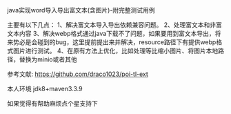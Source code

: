 java实现word导入导出富文本(含图片)-附完整测试用例

主要有以下几点：
1、解决富文本导入导出依赖兼容问题。
2、处理富文本和非富文本内容
3、解决webp格式通过java下载不了问题，如果要用到富文本导出，将来势必是会碰到的bug，这里提前提出来并解决，resource路径下有提供webp格式图片进行测试。
    4、在原有方法上优化，比如处理等比缩小图片、将图片本地路径，替换为minio或者其他

参考文献:
https://github.com/draco1023/poi-tl-ext

本人环境
jdk8+maven3.3.9

如果觉得有帮助麻烦点个星支持下
